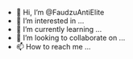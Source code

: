 - 👋 Hi, I’m @FaudzuAntiElite
- 👀 I’m interested in ...
- 🌱 I’m currently learning ...
- 💞️ I’m looking to collaborate on ...
- 📫 How to reach me ...

<!---
FaudzuAntiElite/FaudzuAntiElite is a ✨ special ✨ repository because its `README.md` (this file) appears on your GitHub profile.
You can click the Preview link to take a look at your changes.
--->
